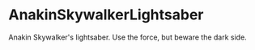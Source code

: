 # AnakinSkywalkerLightsaber
Anakin Skywalker's lightsaber.  Use the force, but beware the dark side.
